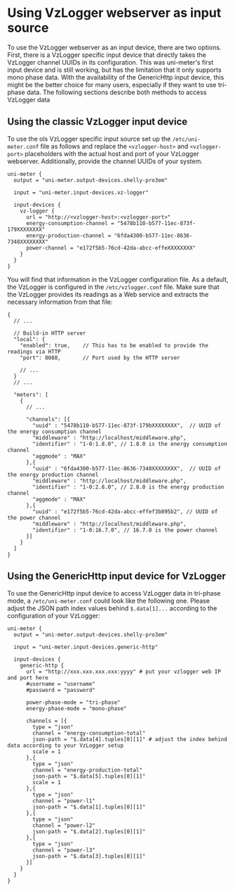 # Using VzLogger webserver as input source

To use the VzLogger webserver as an input device, there are two options. First, there is a VzLogger specific input device
that directly takes the VzLogger channel UUIDs in its configuration. This was uni-meter's first input device and is still
working, but has the limitation that it only supports mono phase data. With the availability of the GenericHttp input
device, this might be the better choice for many users, especially if they want to use tri-phase data. The following
sections describe both methods to access VzLogger data

## Using the classic VzLogger input device

To use the ols VzLogger specific input source set up the `/etc/uni-meter.conf` file as follows and replace the
`<vzlogger-host>` and `<vzlogger-port>` placeholders with the actual host and port of your VzLogger webserver.
Additionally, provide the channel UUIDs of your system.

```hocon
uni-meter {
  output = "uni-meter.output-devices.shelly-pro3em"

  input = "uni-meter.input-devices.vz-logger"

  input-devices {
    vz-logger {
      url = "http://<vzlogger-host>:<vzlogger-port>"
      energy-consumption-channel = "5478b110-b577-11ec-873f-179XXXXXXXX"
      energy-production-channel = "6fda4300-b577-11ec-8636-7348XXXXXXXX"
      power-channel = "e172f5b5-76cd-42da-abcc-effeXXXXXXXX"
    }
  }
}
```

You will find that information in the VzLogger configuration file. As a
default, the VzLogger is configured in the `/etc/vzlogger.conf` file. Make sure that the VzLogger provides its
readings as a Web service and extracts the necessary information from that file:

```hocon
{
  // ...
    
  // Build-in HTTP server
  "local": {
    "enabled": true,    // This has to be enabled to provide the readings via HTTP
    "port": 8088,       // Port used by the HTTP server
    
    // ... 
  }
  // ...  
    
  "meters": [
    {
      // ...
    
      "channels": [{
        "uuid" : "5478b110-b577-11ec-873f-179bXXXXXXXX",  // UUID of the energy consumption channel
        "middleware" : "http://localhost/middleware.php",
        "identifier" : "1-0:1.8.0", // 1.8.0 is the energy consumption channel
        "aggmode" : "MAX"
      },{
        "uuid" : "6fda4300-b577-11ec-8636-7348XXXXXXXX",  // UUID of the energy production channel
        "middleware" : "http://localhost/middleware.php",
        "identifier" : "1-0:2.8.0", // 2.8.0 is the energy production channel
        "aggmode" : "MAX"
      },{
        "uuid" : "e172f5b5-76cd-42da-abcc-effef3b895b2", // UUID of the power channel
        "middleware" : "http://localhost/middleware.php",
        "identifier" : "1-0:16.7.0", // 16.7.0 is the power channel
      }]
    }
  ]
}
````

## Using the GenericHttp input device for VzLogger

To use the GenericHttp input device to access VzLogger data in tri-phase mode, a `/etc/uni-meter.conf` could look like
the following one. Please adjust the JSON path index values behind `$.data[1]...` according to the configuration of your
VzLogger:

```hocon
uni-meter {
  output = "uni-meter.output-devices.shelly-pro3em"
  
  input = "uni-meter.input-devices.generic-http"

  input-devices {
    generic-http {
      url = "http://xxx.xxx.xxx.xxx:yyyy" # put your vzlogger web IP and port here
      #username = "username"
      #password = "password"

      power-phase-mode = "tri-phase"
      energy-phase-mode = "mono-phase"

      channels = [{
        type = "json"
        channel = "energy-consumption-total"
        json-path = "$.data[4].tuples[0][1]" # adjust the index behind data according to your VzLogger setup
        scale = 1
      },{
        type = "json"
        channel = "energy-production-total"
        json-path = "$.data[5].tuples[0][1]"
        scale = 1
      },{
        type = "json"
        channel = "power-l1"
        json-path = "$.data[1].tuples[0][1]"
      },{
        type = "json"
        channel = "power-l2"
        json-path = "$.data[2].tuples[0][1]"
      },{
        type = "json"
        channel = "power-l3"
        json-path = "$.data[3].tuples[0][1]"
      }]
    }
  }
}
```
